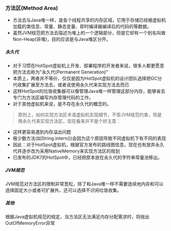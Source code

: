 ### 方法区(Method Area)

* 方法去与Java堆一样，是各个线程共享的内存区域，它用于存储已经被虚拟机加载的类信息、常量、静态变量、即时编译器编译后的代码的等数据。
* 虽然JVM规范把方法去描述为堆上的一个逻辑部分，但是它却有一个别名叫做Non-Heap(非堆)，目的应该是与Java堆区分开。

##### 永久代

* 对于习惯在HotSpot虚拟机上开发、部署程序的开发者来说，很多人都更愿意把方法去称为"永久代(Permanent Generation)"
* 本质上，两者并不等价，仅仅是因为HotSpot虚拟机的设计团队选择把GC分代收集扩展至方法去，或者说使用永久代来实现方法去而已
* 这样HotSpot的垃圾收集器可以像管理Java堆一样管理这部分内存，能够省去专门为方法区编写内存管理代码的工作。
* 对于其他虚拟机来说，是不存在永久代的概念的。

>原则上，如何实现方法区术语虚拟机实现细节，不受JVM规范约束，但是用永久代来实现方法区，现在看来并不是个好主意：
* 这样更容易遇到内存溢出问题
* 极少数方法(如String.intern())会因为这个原因导致不同虚拟机下有不同的表现
* 因此：对于HotSpot虚拟机，根据官方发布的路线图信息，现在也有放弃永久代并逐步改为采用NativeMemory来实现方法区的规划
* 已发布的JDK7的HotSpot中，已经把原本放在永久代的字符串常量池移出。

##### JVM规范
JVM规范对方法区的限制非常宽松，除了和Java堆一样不需要连续地内存和可以选择固定大小或者可扩展外，还可以选择不识闲垃圾收集。

##### 其他
根据Java虚拟机规范的规定，当方法区无法满足内存分配需求时，将抛出OutOfMemoryError异常